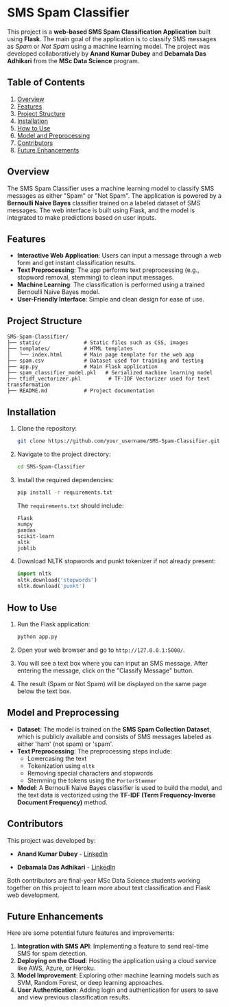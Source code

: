 
# SMS Spam Classifier

This project is a **web-based SMS Spam Classification Application** built using **Flask**. The main goal of the application is to classify SMS messages as *Spam* or *Not Spam* using a machine learning model. The project was developed collaboratively by **Anand Kumar Dubey** and **Debamala Das Adhikari** from the **MSc Data Science** program.

## Table of Contents
1. [Overview](#overview)
2. [Features](#features)
3. [Project Structure](#project-structure)
4. [Installation](#installation)
5. [How to Use](#how-to-use)
6. [Model and Preprocessing](#model-and-preprocessing)
7. [Contributors](#contributors)
8. [Future Enhancements](#future-enhancements)

## Overview
The SMS Spam Classifier uses a machine learning model to classify SMS messages as either "Spam" or "Not Spam". The application is powered by a **Bernoulli Naive Bayes** classifier trained on a labeled dataset of SMS messages. The web interface is built using Flask, and the model is integrated to make predictions based on user inputs.

## Features
- **Interactive Web Application**: Users can input a message through a web form and get instant classification results.
- **Text Preprocessing**: The app performs text preprocessing (e.g., stopword removal, stemming) to clean input messages.
- **Machine Learning**: The classification is performed using a trained Bernoulli Naive Bayes model.
- **User-Friendly Interface**: Simple and clean design for ease of use.

## Project Structure
```
SMS-Spam-Classifier/
├── static/              # Static files such as CSS, images
├── templates/           # HTML templates
│   └── index.html       # Main page template for the web app
├── spam.csv             # Dataset used for training and testing
├── app.py               # Main Flask application
├── spam_classifier_model.pkl   # Serialized machine learning model
├── tfidf_vectorizer.pkl         # TF-IDF Vectorizer used for text transformation
├── README.md            # Project documentation
```

## Installation
1. Clone the repository:
   ```bash
   git clone https://github.com/your_username/SMS-Spam-Classifier.git
   ```

2. Navigate to the project directory:
   ```bash
   cd SMS-Spam-Classifier
   ```

3. Install the required dependencies:
   ```bash
   pip install -r requirements.txt
   ```

   The `requirements.txt` should include:

   ```
   Flask
   numpy
   pandas
   scikit-learn
   nltk
   joblib
   ```

4. Download NLTK stopwords and punkt tokenizer if not already present:
   ```python
   import nltk
   nltk.download('stopwords')
   nltk.download('punkt')
   ```

## How to Use
1. Run the Flask application:
   ```bash
   python app.py
   ```

2. Open your web browser and go to `http://127.0.0.1:5000/`.

3. You will see a text box where you can input an SMS message. After entering the message, click on the "Classify Message" button.

4. The result (Spam or Not Spam) will be displayed on the same page below the text box.

## Model and Preprocessing
- **Dataset**: The model is trained on the **SMS Spam Collection Dataset**, which is publicly available and consists of SMS messages labeled as either 'ham' (not spam) or 'spam'.
- **Text Preprocessing**: The preprocessing steps include:
  - Lowercasing the text
  - Tokenization using `nltk`
  - Removing special characters and stopwords
  - Stemming the tokens using the `PorterStemmer`
- **Model**: A Bernoulli Naive Bayes classifier is used to build the model, and the text data is vectorized using the **TF-IDF (Term Frequency-Inverse Document Frequency)** method.

## Contributors
This project was developed by:
- **Anand Kumar Dubey** - [LinkedIn](https://www.linkedin.com/in/anand-dubey-27ba511b0/)

- **Debamala Das Adhikari** - [LinkedIn](https://www.linkedin.com/in/debamala-das-adhikari-085a8730a/)

Both contributors are final-year MSc Data Science students working together on this project to learn more about text classification and Flask web development.

## Future Enhancements
Here are some potential future features and improvements:
1. **Integration with SMS API**: Implementing a feature to send real-time SMS for spam detection.
2. **Deploying on the Cloud**: Hosting the application using a cloud service like AWS, Azure, or Heroku.
3. **Model Improvement**: Exploring other machine learning models such as SVM, Random Forest, or deep learning approaches.
4. **User Authentication**: Adding login and authentication for users to save and view previous classification results.


